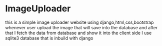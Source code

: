 # ImageUploader
this is a simple image uploader website using django,html,css,bootstrap
whenever user upload the image that will save into the database and after that 
I fetch the data from database and show it into the client side
I use sqlite3 database that is inbuild with django
